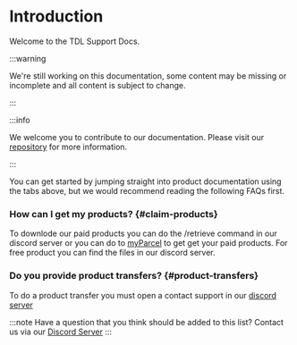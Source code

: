 # Introduction
Welcome to the TDL Support Docs.

:::warning

We're still working on this documentation, some content may be missing or incomplete and all content is subject to change.

:::

:::info

We welcome you to contribute to our documentation. Please visit our [repository](https://www.github.com/The-Design-Lab-RBX/docs) for more information.

:::

You can get started by jumping straight into product documentation using the tabs above, but we would recommend reading the following FAQs first.

### How can I get my products? {#claim-products}
To downlode our paid products you can do the /retrieve command in our discord server or you can do to [myParcel](https://my.parcelroblox.com/profile) to get get your paid products. For free product you can find the files in our discord server.

### Do you provide product transfers? {#product-transfers}
To do a product transfer you must open a contact support in our [discord server](https://links.the-design-lab.tech/Discord)

:::note
Have a question that you think should be added to this list? Contact us via our [Discord Server](https://links.the-design-lab.tech/Discord)
:::